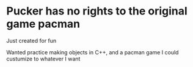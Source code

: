 # Pucker has no rights to the original game pacman
Just created for fun

Wanted practice making objects in C++, and a pacman game I could custumize to whatever I want

